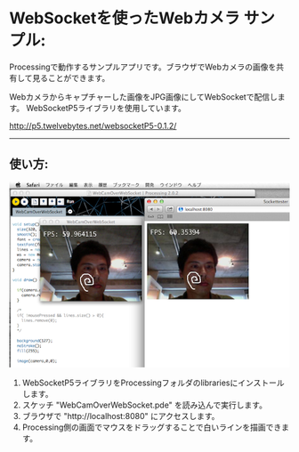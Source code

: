 WebSocketを使ったWebカメラ サンプル:
====

Processingで動作するサンプルアプリです。ブラウザでWebカメラの画像を共有して見ることができます。

Webカメラからキャプチャーした画像をJPG画像にしてWebSocketで配信します。
WebSocketP5ライブラリを使用しています。

http://p5.twelvebytes.net/websocketP5-0.1.2/

***

使い方:
----------------------

![sample](sample.png)

1. WebSocketP5ライブラリをProcessingフォルダのlibrariesにインストールします。
2. スケッチ "WebCamOverWebSocket.pde" を読み込んで実行します。
3. ブラウザで "http://localhost:8080"  にアクセスします。
4. Processing側の画面でマウスをドラッグすることで白いラインを描画できます。
